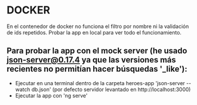 # DOCKER
En el contenedor de docker no funciona el filtro por nombre ni la validación de ids repetidos. Probar la app en local para ver todo el funcionamiento.


## Para probar la app con el mock server (he usado json-server@0.17.4 ya que las versiones más recientes no permitían hacer búsquedas '_like'):
 - Ejecutar en una terminal dentro de la carpeta heroes-app 'json-server --watch db.json' (por defecto servidor levantado en http://localhost:3000)
 - Ejecutar la app con 'ng serve'

